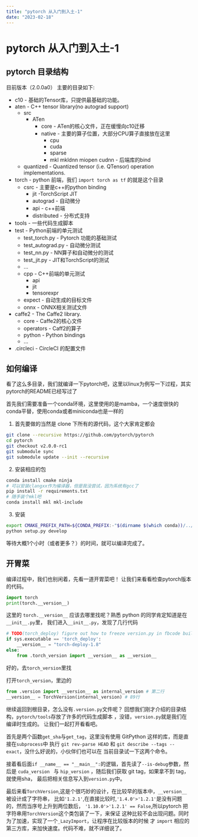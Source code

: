 ```yaml
---
title: "pytorch 从入门到入土-1"
date: "2023-02-18"
---
```


# pytorch 从入门到入土-1

## pytorch 目录结构

目前版本（2.0.0a0）
主要的目录如下:
* c10 - 基础的Tensor库，只提供最基础的功能。
* aten - C++ tensor library(no autograd support)
    * src
        * ATen
            * core - ATen的核心文件，正在缓慢向c10迁移
            * native - 主要的算子位置，大部分CPU算子直接放在这里
                * cpu
                * cuda
                * sparse
                * mkl mkldnn miopen cudnn - 后端库的bind
  * quantized - Quantized tensor (i.e. QTensor) operation implementations. 
* torch - python 前端，我们 `import torch as tf` 的就是这个目录
    * csrc - 主要是c++的python binding
        * jit -TorchScript JIT
        * autograd - 自动微分
        * api - c++前端
        * distributed - 分布式支持
* tools - 一些代码生成脚本
* test - Python前端的单元测试
    * test_torch.py - Pytorch 功能的基础测试
    * test_autograd.py - 自动微分测试
    * test_nn.py - NN算子和自动微分的测试
    * test_jit.py - JIT和TorchScript的测试
    * ...
    * cpp - C++前端的单元测试
        * api
        * jit
        * tensorexpr
    * expect - 自动生成的目标文件
    * onnx - ONNX相关测试文件
* caffe2 - The Caffe2 library.
    * core - Caffe2的核心文件
    * operators - Caff2的算子
    * python - Python bindings
    * ...
* .circleci - CircleCI 的配置文件

## 如何编译

看了这么多目录，我们就编译一下pytorch吧，这里以linux为例写一下过程，其实pytorch的README已经写过了

首先我们需要准备一个conda环境，这里使用的是mamba，一个速度很快的conda平替，使用conda或者miniconda也是一样的

1. 首先要做的当然是 clone 下所有的源代码，这个大家肯定都会

```bash
git clone --recursive https://github.com/pytorch/pytorch
cd pytorch
git checkout v2.0.0-rc1
git submodule sync
git submodule update --init --recursive
```

2. 安装相应的包

```bash
conda install cmake ninja
# 可以安装clangxx作为编译器，但是我没尝试，因为系统有gcc了
pip install -r requirements.txt
# 随手装个mkl吧
conda install mkl mkl-include
```

3. 安装

```bash
export CMAKE_PREFIX_PATH=${CONDA_PREFIX:-"$(dirname $(which conda))/../"}
python setup.py develop
```

等待大概1个小时（或者更多？）的时间，就可以编译完成了。

## 开胃菜
编译过程中，我们也别闲着，先看一道开胃菜吧！
让我们来看看检查pytorch版本的代码。

```python
import torch
print(torch.__version__)
```

这里的 `torch.__version__` 应该去哪里找呢？熟悉 python 的同学肯定知道是在`__init__.py`里，
我们进入`__init__.py`，发现了几行代码

```python
# TODO(torch_deploy) figure out how to freeze version.py in fbcode build
if sys.executable == 'torch_deploy':
    __version__ = "torch-deploy-1.8"
else:
    from .torch_version import __version__ as __version__
```
好的，去`torch_version`里找

打开`torch_version`，里边的

```python
from .version import __version__ as internal_version # 第二行
__version__ = TorchVersion(internal_version) # 89行
```

继续返回到根目录，怎么没有`.version.py`文件呢？
回想我们刚才介绍的目录结构，`pytorch/tools`存放了许多的代码生成脚本
，没错，`version.py`就是我们在编译时生成的。 让我们一起打开看看吧。

首先是两个函数`get_sha`与`get_tag`，这里没有使用 GitPython 这样的库，而是直接在`subprocess`中
执行 `git rev-parse HEAD` 和 `git describe --tags --exact`，没什么好说的，小伙伴们也可以在
当前目录试一下这两个命令。

接着看后面`if __name__ == "__main__":`的逻辑，首先读了`--is-debug`参数，然后是
`cuda_version ` 与 `hip_version` ，随后我们获取 git tag，如果拿不到 tag，就使用sha，
最后把相关信息写入到`version.py`中。

最后来看`TorchVersion`,这是个很巧妙的设计，在比较早的版本中，`__version__`被设计成了字符串，
比如`'1.2.1'`,在直接比较时,`'1.4.0'>'1.2.1'`是没有问题的，然而当序号上升到两位数后，
`'1.10.0'>'1.2.1' == False`,所以pytorch 把字符串用`TorchVersion`这个类包装了一下，来保证
这种比较不会出现问题。同时为了加速，实现了一个`_LazyImport`，让程序在比较版本的时候
才 `import` 相应的第三方库，来加快速度。代码不难，就不详细说了。
